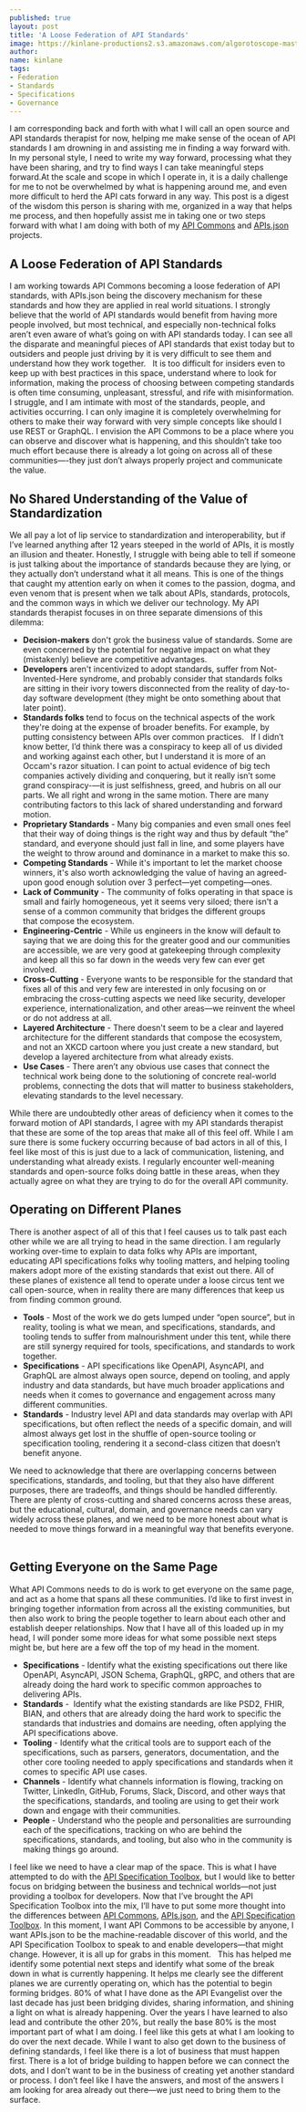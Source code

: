 ```yaml
---
published: true
layout: post
title: 'A Loose Federation of API Standards'
image: https://kinlane-productions2.s3.amazonaws.com/algorotoscope-master/bf-skinner-city-clouds-waterfront.jpg
author:
name: kinlane
tags:
- Federation
- Standards
- Specifications
- Governance
---
```

I am corresponding back and forth with what I will call an open source and API standards therapist for now, helping me make sense of the ocean of API standards I am drowning in and assisting me in finding a way forward with. In my personal style, I need to write my way forward, processing what they have been sharing, and try to find ways I can take meaningful steps forward.At the scale and scope in which I operate in, it is a daily challenge for me to not be overwhelmed by what is happening around me, and even more difficult to herd the API cats forward in any way. This post is a digest of the wisdom this person is sharing with me, organized in a way that helps me process, and then hopefully assist me in taking one or two steps forward with what I am doing with both of my [API Commons](http://apicommons.org/) and [APIs.json](http://apisjson.org/) projects. 
 
## A Loose Federation of API Standards
I am working towards API Commons becoming a loose federation of API standards, with APIs.json being the discovery mechanism for these standards and how they are applied in real world situations. I strongly believe that the world of API standards would benefit from having more people involved, but most technical, and especially non-technical folks aren’t even aware of what’s going on with API standards today. I can see all the disparate and meaningful pieces of API standards that exist today but to outsiders and people just driving by it is very difficult to see them and understand how they work together. 
 
It is too difficult for insiders even to keep up with best practices in this space, understand where to look for information, making the process of choosing between competing standards is often time consuming, unpleasant, stressful, and rife with misinformation. I struggle, and I am intimate with most of the standards, people, and activities occurring. I can only imagine it is completely overwhelming for others to make their way forward with very simple concepts like should I use REST or GraphQL. I envision the API Commons to be a place where you can observe and discover what is happening, and this shouldn’t take too much effort because there is already a lot going on across all of these communities—-they just don’t always properly project and communicate the value.
 
## No Shared Understanding of the Value of Standardization
We all pay a lot of lip service to standardization and interoperability, but if I’ve learned anything after 12 years steeped in the world of APIs, it is mostly an illusion and theater. Honestly, I struggle with being able to tell if someone is just talking about the importance of standards because they are lying, or they actually don’t understand what it all means. This is one of the things that caught my attention early on when it comes to the passion, dogma, and even venom that is present when we talk about APIs, standards, protocols, and the common ways in which we deliver our technology. My API standards therapist focuses in on three separate dimensions of this dilemma:
 
 - **Decision-makers** don't grok the business value of standards. Some are even concerned by the potential for negative impact on what they (mistakenly) believe are competitive advantages.
 - **Developers** aren't incentivized to adopt standards, suffer from Not-Invented-Here syndrome, and probably consider that standards folks are sitting in their ivory towers disconnected from the reality of day-to-day software development (they might be onto something about that later point).
 - **Standards folks** tend to focus on the technical aspects of the work they're doing at the expense of broader benefits. For example, by putting consistency between APIs over common practices.
 
If I didn’t know better, I’d think there was a conspiracy to keep all of us divided and working against each other, but I understand it is more of an Occam's razor situation. I can point to actual evidence of big tech companies actively dividing and conquering, but it really isn’t some grand conspiracy-—it is just selfishness, greed, and hubris on all our parts. We all right and wrong in the same motion. There are many contributing factors to this lack of shared understanding and forward motion.
 
 - **Proprietary Standards** - Many big companies and even small ones feel that their way of doing things is the right way and thus by default “the” standard, and everyone should just fall in line, and some players have the weight to throw around and dominance in a market to make this so.
 - **Competing Standards** - While it's important to let the market choose winners, it's also worth acknowledging the value of having an agreed-upon good enough solution over 3 perfect—yet competing—ones.
 - **Lack of Community** - The community of folks operating in that space is small and fairly homogeneous, yet it seems very siloed; there isn't a sense of a common community that bridges the different groups that compose the ecosystem. 
 - **Engineering-Centric** - While us engineers in the know will default to saying that we are doing this for the greater good and our communities are accessible, we are very good at gatekeeping through complexity and keep all this so far down in the weeds very few can ever get involved.
 - **Cross-Cutting** - Everyone wants to be responsible for the standard that fixes all of this and very few are interested in only focusing on or embracing the cross-cutting aspects we need like security, developer experience, internationalization, and other areas—we reinvent the wheel or do not address at all.
 - **Layered Architecture** - There doesn't seem to be a clear and layered architecture for the different standards that compose the ecosystem, and not an XKCD cartoon where you just create a new standard, but develop a layered architecture from what already exists.
 - **Use Cases** - There aren’t any obvious use cases that connect the technical work being done to the solutioning of concrete real-world problems, connecting the dots that will matter to business stakeholders, elevating standards to the level necessary.
 

While there are undoubtedly other areas of deficiency when it comes to the forward motion of API standards, I agree with my API standards therapist that these are some of the top areas that make all of this feel off. While I am sure there is some fuckery occurring because of bad actors in all of this, I feel like most of this is just due to a lack of communication, listening, and understanding what already exists. I regularly encounter well-meaning standards and open-source folks doing battle in these areas, when they actually agree on what they are trying to do for the overall API community.
 
## Operating on Different Planes
There is another aspect of all of this that I feel causes us to talk past each other while we are all trying to head in the same direction. I am regularly working over-time to explain to data folks why APIs are important, educating API specifications folks why tooling matters, and helping tooling makers adopt more of the existing standards that exist out there. All of these planes of existence all tend to operate under a loose circus tent we call open-source, when in reality there are many differences that keep us from finding common ground.
 
 - **Tools** - Most of the work we do gets lumped under “open source”, but in reality, tooling is what we mean, and specifications, standards, and tooling tends to suffer from malnourishment under this tent, while there are still synergy required for tools, specifications, and standards to work together. 
 - **Specifications** - API specifications like OpenAPI, AsyncAPI, and GraphQL are almost always open source, depend on tooling, and apply industry and data standards, but have much broader applications and needs when it comes to governance and engagement across many different communities.
 - **Standards** - Industry level API and data standards may overlap with API specifications, but often reflect the needs of a specific domain, and will almost always get lost in the shuffle of open-source tooling or specification tooling, rendering it a second-class citizen that doesn’t benefit anyone.
 

We need to acknowledge that there are overlapping concerns between specifications, standards, and tooling, but that they also have different purposes, there are tradeoffs, and things should be handled differently. There are plenty of cross-cutting and shared concerns across these areas, but the educational, cultural, domain, and governance needs can vary widely across these planes, and we need to be more honest about what is needed to move things forward in a meaningful way that benefits everyone.
 
## Getting Everyone on the Same Page
What API Commons needs to do is work to get everyone on the same page, and act as a home that spans all these communities. I’d like to first invest in bringing together information from across all the existing communities, but then also work to bring the people together to learn about each other and establish deeper relationships. Now that I have all of this loaded up in my head, I will ponder some more ideas for what some possible next steps might be, but here are a few off the top of my head in the moment.
 
 - **Specifications** - Identify what the existing specifications out there like OpenAPI, AsyncAPI, JSON Schema, GraphQL, gRPC, and others that are already doing the hard work to specific common approaches to delivering APIs.
 - **Standards** -  Identify what the existing standards are like PSD2, FHIR, BIAN, and others that are already doing the hard work to specific the standards that industries and domains are needing, often applying the API specifications above.
 - **Tooling** - Identify what the critical tools are to support each of the specifications, such as parsers, generators, documentation, and the other core tooling needed to apply specifications and standards when it comes to specific API use cases. 
 - **Channels** - Identify what channels information is flowing, tracking on Twitter, LinkedIn, GitHub, Forums, Slack, Discord, and other ways that the specifications, standards, and tooling are using to get their work down and engage with their communities.
 - **People** - Understand who the people and personalities are surrounding each of the specifications, tracking on who are behind the specifications, standards, and tooling, but also who in the community is making things go around.
 

I feel like we need to have a clear map of the space. This is what I have attempted to do with the [API Specification Toolbox](https://api.specificationtoolbox.com/), but I would like to better focus on bridging between the business and technical worlds—not just providing a toolbox for developers. Now that I’ve brought the API Specification Toolbox into the mix, I’ll have to put some more thought into the differences between [API Commons](http://apicommons.org/), [APIs.json](http://apisjson.org/), and the [API Specification Toolbox](https://api.specificationtoolbox.com/). In this moment, I want API Commons to be accessible by anyone, I want APIs.json to be the machine-readable discover of this world, and the API Specification Toolbox to speak to and enable developers—that might change. However, it is all up for grabs in this moment.
 
This has helped me identify some potential next steps and identify what some of the break down in what is currently happening. It helps me clearly see the different planes we are currently operating on, which has the potential to begin forming bridges. 80% of what I have done as the API Evangelist over the last decade has just been bridging divides, sharing information, and shining a light on what is already happening. Over the years I have learned to also lead and contribute the other 20%, but really the base 80% is the most important part of what I am doing. I feel like this gets at what I am looking to do over the next decade. While I want to also get down to the business of defining standards, I feel like there is a lot of business that must happen first. There is a lot of bridge building to happen before we can connect the dots, and I don’t want to be in the business of creating yet another standard or process. I don’t feel like I have the answers, and most of the answers I am looking for area already out there—we just need to bring them to the surface.